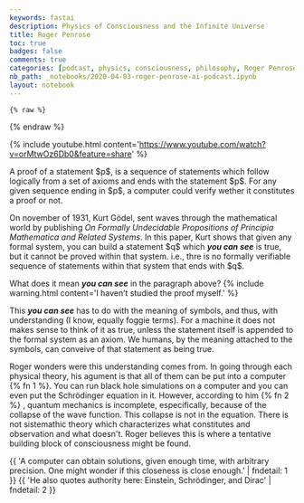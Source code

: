 ```yaml
---
keywords: fastai
description: Physics of Consciousness and the Infinite Universe
title: Roger Penrose 
toc: true 
badges: false
comments: true
categories: [podcast, physics, consciousness, philosophy, Roger Penrose]
nb_path: _notebooks/2020-04-03-roger-penrose-ai-podcast.ipynb
layout: notebook
---
```


<!--
#################################################
### THIS FILE WAS AUTOGENERATED! DO NOT EDIT! ###
#################################################
# file to edit: _notebooks/2020-04-03-roger-penrose-ai-podcast.ipynb
-->

<div class="container" id="notebook-container">
        
    {% raw %}
    
<div class="cell border-box-sizing code_cell rendered">

</div>
    {% endraw %}

<div class="cell border-box-sizing text_cell rendered"><div class="inner_cell">
<div class="text_cell_render border-box-sizing rendered_html">
<p>{% include youtube.html content='<a href="https://www.youtube.com/watch?v=orMtwOz6Db0&amp;feature=share">https://www.youtube.com/watch?v=orMtwOz6Db0&amp;feature=share</a>' %}</p>

</div>
</div>
</div>
<div class="cell border-box-sizing text_cell rendered"><div class="inner_cell">
<div class="text_cell_render border-box-sizing rendered_html">
<p>A proof of a statement $p$, is a sequence of statements which follow logically from a set of axioms and ends with the statement $p$. For any given sequence ending in $p$, a computer could verify wether it constitutes a proof or not.</p>
<p>On november of 1931, Kurt Gödel, sent waves through the mathematical world by publishing <em>On Formally Undecidable Propositions of Principia Mathematica and Related Systems</em>. In this paper, Kurt shows that given any formal system, you can build a statement $q$ which <strong><em>you can see</em></strong> is true, but it cannot be proved within that system. i.e., thre is no formally verifiable sequence of statements within that system that ends with $q$.</p>

</div>
</div>
</div>
<div class="cell border-box-sizing text_cell rendered"><div class="inner_cell">
<div class="text_cell_render border-box-sizing rendered_html">
<p>What does it mean <strong><em>you can see</em></strong> in the paragraph above? 
{% include warning.html content='I haven&#8217;t studied the proof myself.' %}</p>
<p>This <strong><em>you can see</em></strong> has to do with the meaning of symbols, and thus, with understanding (I know, equally foggie terms). For a machine it does not makes sense to think of it as true, unless the statement itself is appended to the formal system as an axiom. We humans, by the meaning attached to the symbols, can conveive of that statement as being true.</p>

</div>
</div>
</div>
<div class="cell border-box-sizing text_cell rendered"><div class="inner_cell">
<div class="text_cell_render border-box-sizing rendered_html">
<p>Roger wonders were this understanding comes from. In going through each physical theory, his agument is that all of them can be put into a computer {% fn 1 %}. You can run black hole simulations on a computer and you can even put the Schrödinger equation in it. However, according to him {% fn 2 %} , quantum mechanics is incomplete, especifically, because of the collapse of the wave function. This collapse is not in the equation. There is not sistemathic theory which characterizes what constitutes and observation and what doesn't. Roger believes this is where a tentative building block of consciousness might be found.</p>

</div>
</div>
</div>
<div class="cell border-box-sizing text_cell rendered"><div class="inner_cell">
<div class="text_cell_render border-box-sizing rendered_html">
<p>{{ 'A computer can obtain solutions, given enough time, with arbitrary precision. One might wonder if this closeness is close enough.' | fndetail: 1 }}
{{ 'He also quotes authority here: Einstein, Schrödinger, and Dirac' | fndetail: 2 }}</p>

</div>
</div>
</div>
</div>
 

